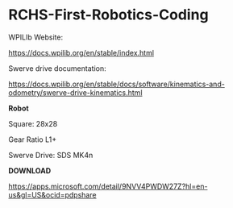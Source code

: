# RCHS-First-Robotics-Coding

WPILIb Website:

https://docs.wpilib.org/en/stable/index.html

Swerve drive documentation:

https://docs.wpilib.org/en/stable/docs/software/kinematics-and-odometry/swerve-drive-kinematics.html

**Robot**

Square: 28x28

Gear Ratio L1+

Swerve Drive: SDS MK4n

**DOWNLOAD**

https://apps.microsoft.com/detail/9NVV4PWDW27Z?hl=en-us&gl=US&ocid=pdpshare
